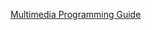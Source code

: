 [Multimedia Programming Guide](https://developer.apple.com/library/archive/documentation/AudioVideo/Conceptual/MultimediaPG/Introduction/Introduction.html#//apple_ref/doc/uid/TP40009767)